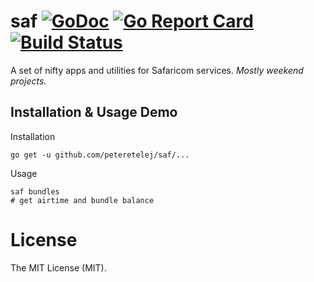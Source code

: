 # saf [![GoDoc](http://img.shields.io/badge/go-documentation-blue.svg?style=flat)](https://godoc.org/github.com/peteretelej/saf) [![Go Report Card](https://goreportcard.com/badge/github.com/peteretelej/saf)](https://goreportcard.com/report/github.com/peteretelej/saf) [![Build Status](https://img.shields.io/travis/peteretelej/saf.svg?style=flat)](https://travis-ci.org/peteretelej/saf)

A set of nifty apps and utilities for Safaricom services. _Mostly weekend projects._

## Installation & Usage Demo
Installation
```
go get -u github.com/peteretelej/saf/...
```

Usage 
```
saf bundles
# get airtime and bundle balance
```


# License
The MIT License (MIT).
